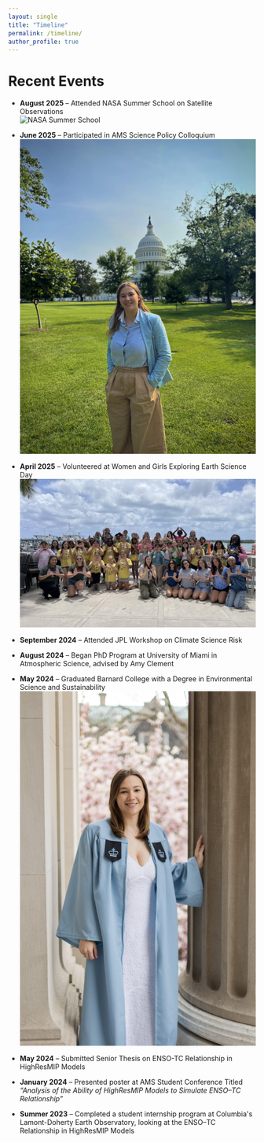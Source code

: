 ```yaml
---
layout: single
title: "Timeline"
permalink: /timeline/
author_profile: true
---
```


# Recent Events

- **August 2025** – Attended NASA Summer School on Satellite Observations  
  ![NASA Summer School](/images/2025-CCS-Summer-School-Group-Photo.jpg)

- **June 2025** – Participated in AMS Science Policy Colloquium  
  ![AMS Policy Colloquium](/images/unnamed-2.jpg)
  
- **April 2025** – Volunteered at Women and Girls Exploring Earth Science Day
  ![Women and Girls](/images/unnamed.jpg)
  
- **September 2024** – Attended JPL Workshop on Climate Science Risk  

- **August 2024** – Began PhD Program at University of Miami in Atmospheric Science, advised by Amy Clement  

- **May 2024** – Graduated Barnard College with a Degree in Environmental Science and Sustainability  
   ![Graduation](/images/grad.jpg)
- **May 2024** – Submitted Senior Thesis on ENSO-TC Relationship in HighResMIP Models  

- **January 2024** – Presented poster at AMS Student Conference Titled  
  *“Analysis of the Ability of HighResMIP Models to Simulate ENSO–TC Relationship”*

- **Summer 2023** – Completed a student internship program at Columbia's Lamont-Doherty Earth Observatory, looking at the ENSO–TC Relationship in HighResMIP Models  
